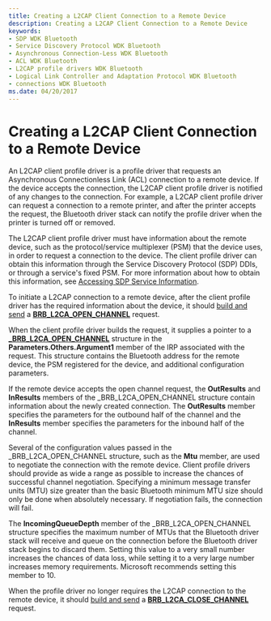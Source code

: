 ```yaml
---
title: Creating a L2CAP Client Connection to a Remote Device
description: Creating a L2CAP Client Connection to a Remote Device
keywords:
- SDP WDK Bluetooth
- Service Discovery Protocol WDK Bluetooth
- Asynchronous Connection-Less WDK Bluetooth
- ACL WDK Bluetooth
- L2CAP profile drivers WDK Bluetooth
- Logical Link Controller and Adaptation Protocol WDK Bluetooth
- connections WDK Bluetooth
ms.date: 04/20/2017
---
```


# Creating a L2CAP Client Connection to a Remote Device


An L2CAP client profile driver is a profile driver that requests an Asynchronous Connectionless Link (ACL) connection to a remote device. If the device accepts the connection, the L2CAP client profile driver is notified of any changes to the connection. For example, a L2CAP client profile driver can request a connection to a remote printer, and after the printer accepts the request, the Bluetooth driver stack can notify the profile driver when the printer is turned off or removed.

The L2CAP client profile driver must have information about the remote device, such as the protocol/service multiplexer (PSM) that the device uses, in order to request a connection to the device. The client profile driver can obtain this information through the Service Discovery Protocol (SDP) DDIs, or through a service's fixed PSM. For more information about how to obtain this information, see [Accessing SDP Service Information](accessing-sdp-service-information.md).

To initiate a L2CAP connection to a remote device, after the client profile driver has the required information about the device, it should [build and send](building-and-sending-a-brb.md) a [**BRB\_L2CA\_OPEN\_CHANNEL**](/previous-versions/ff536615(v=vs.85)) request.

When the client profile driver builds the request, it supplies a pointer to a [**\_BRB\_L2CA\_OPEN\_CHANNEL**](/windows-hardware/drivers/ddi/bthddi/ns-bthddi-_brb_l2ca_open_channel) structure in the **Parameters.Others.Argument1** member of the IRP associated with the request. This structure contains the Bluetooth address for the remote device, the PSM registered for the device, and additional configuration parameters.

If the remote device accepts the open channel request, the **OutResults** and **InResults** members of the \_BRB\_L2CA\_OPEN\_CHANNEL structure contain information about the newly created connection. The **OutResults** member specifies the parameters for the outbound half of the channel and the **InResults** member specifies the parameters for the inbound half of the channel.

Several of the configuration values passed in the \_BRB\_L2CA\_OPEN\_CHANNEL structure, such as the **Mtu** member, are used to negotiate the connection with the remote device. Client profile drivers should provide as wide a range as possible to increase the chances of successful channel negotiation. Specifying a minimum message transfer units (MTU) size greater than the basic Bluetooth minimum MTU size should only be done when absolutely necessary. If negotiation fails, the connection will fail.

The **IncomingQueueDepth** member of the \_BRB\_L2CA\_OPEN\_CHANNEL structure specifies the maximum number of MTUs that the Bluetooth driver stack will receive and queue on the connection before the Bluetooth driver stack begins to discard them. Setting this value to a very small number increases the chances of data loss, while setting it to a very large number increases memory requirements. Microsoft recommends setting this member to 10.

When the profile driver no longer requires the L2CAP connection to the remote device, it should [build and send](building-and-sending-a-brb.md) a [**BRB\_L2CA\_CLOSE\_CHANNEL**](/previous-versions/ff536614(v=vs.85)) request.

 

